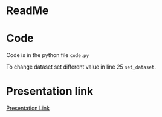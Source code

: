 # ReadMe

# Code 
Code is in the python file `code.py`

To change dataset set different value in line 25 `set_dataset`.

# Presentation link
[Presentation Link](http://tiny.cc/fss_proj_r)
